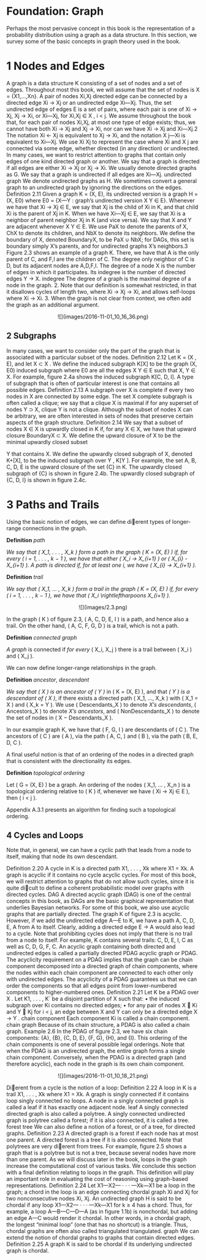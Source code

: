 # Foundation: Graph

Perhaps the most pervasive concept in this book is the representation of a probability distribution
using a graph as a data structure. In this section, we survey some of the basic concepts in graph
theory used in the book.

# 1 Nodes and Edges

A graph is a data structure K consisting of a set of nodes and a set of edges. Throughout most
this book, we will assume that the set of nodes is X = {X1,...,Xn}. A pair of nodes Xi,Xj
directed edge can be connected by a directed edge Xi → Xj or an undirected edge Xi—Xj. Thus, the set
undirected edge of edges E is a set of pairs, where each pair is one of Xi → Xj, Xj → Xi, or Xi—Xj, for
Xi,Xj ∈ X , i < j. We assume throughout the book that, for each pair of nodes Xi,Xj, at
most one type of edge exists; thus, we cannot have both Xi → Xj and Xj → Xi, nor can
we have Xi → Xj and Xi—Xj.2 The notation Xi ← Xj is equivalent to Xj → Xi, and the
notation X
j—Xi is equivalent to Xi—Xj. We use Xi
 Xj to represent the case where Xi
and X
j are connected via some edge, whether directed (in any direction) or undirected.
In many cases, we want to restrict attention to graphs that contain only edges of one kind
directed graph or another. We say that a graph is directed if all edges are either Xi → Xj or Xj → Xi. We
usually denote directed graphs as G. We say that a graph is undirected if all edges are Xi—Xj.
undirected graph
We denote undirected graphs as H. We sometimes convert a general graph to an undirected
graph by ignoring the directions on the edges.
Definition 2.11 Given a graph K = (X, E), its undirected version is a graph H = (X, E0) where E0 = {X—Y :
graph’s
undirected
version
X
 Y ∈ E}.
Whenever we have that Xi → Xj ∈ E, we say that Xj is the child of Xi in K, and that
child Xi is the parent of Xj in K. When we have Xi—Xj ∈ E, we say that Xi is a neighbor of
parent
neighbor
Xj
in K (and vice versa). We say that X and Y are adjacent whenever X
 Y ∈ E. We use
PaX to denote the parents of X, ChX to denote its children, and NbX to denote its neighbors.
We define the boundary of X, denoted BoundaryX, to be PaX ∪ NbX; for DAGs, this set is
boundary simply X’s parents, and for undirected graphs X’s neighbors.3 Figure 2.3 shows an example of
a graph K. There, we have that A is the only parent of C, and F,I are the children of C. The
degree only neighbor of C is D, but its adjacent nodes are A,D,F,I. The degree of a node X is the
number of edges in which it participates. Its indegree is the number of directed edges Y → X.
indegree
The degree of a graph is the maximal degree of a node in the graph.
2. Note that our definition is somewhat restricted, in that it disallows cycles of length two, where Xi → Xj → Xi,
and allows self-loops where Xi → Xi.
3. When the graph is not clear from context, we often add the graph as an additional argument.

<center>
![](images/2016-11-01_10_16_36.png)
</center>

## 2 Subgraphs

In many cases, we want to consider only the part of the graph that is associated with a particular
subset of the nodes.
Definition 2.12 Let K = (X , E), and let X ⊂ X . We define the induced subgraph K[X] to be the graph (X, E0)
induced
subgraph
where E0 are all the edges X
 Y ∈ E such that X, Y ∈ X.
For example, figure 2.4a shows the induced subgraph K[C, D, I].
A type of subgraph that is often of particular interest is one that contains all possible edges.
Definition 2.13 A subgraph over X is complete if every two nodes in X are connected by some edge. The set X
complete
subgraph
is often called a clique; we say that a clique X is maximal if for any superset of nodes Y ⊃ X,
clique
Y is not a clique.
Although the subset of nodes X can be arbitrary, we are often interested in sets of nodes
that preserve certain aspects of the graph structure.
Definition 2.14 We say that a subset of nodes X ∈ X is upwardly closed in K if, for any X ∈ X, we have that
upward closure BoundaryX ⊂ X. We define the upward closure of X to be the minimal upwardly closed subset

Y that contains X. We define the upwardly closed subgraph of X, denoted K+[X], to be the
induced subgraph over Y , K[Y ].
For example, the set A, B, C, D, E is the upward closure of the set {C} in K. The upwardly
closed subgraph of {C} is shown in figure 2.4b. The upwardly closed subgraph of {C, D, I} is
shown in figure 2.4c.

# 3 Paths and Trails

Using the basic notion of edges, we can define dierent types of longer-range connections in the graph.

**Definition** *path*

*We say that \( X_1, . . . , X_k \) form a path in the graph \( K = (X, E) \)  if, for every \( i = 1, . . . , k − 1 \),
we have that either \( X_i → X_{i+1} \) or \( X_{i} - X_{i+1} \). A path is directed if, for at least one i, we have \( X_{i} → X_{i+1} \).*

**Definition** *trail*

*We say that \( X_1, ... , X_k \) form a trail in the graph \( K = (X, E) \) if, for every \( i = 1, . . . , k − 1 \), we
 have that \( X_i \rightleftharpoons X_{i+1} \).*

<center>
![](images/2.3.png)
</center>

In the graph \( K \) of figure 2.3, \(  A, C, D, E, I \) is a path, and hence also a trail. On the other hand, \( A, C, F, G, D \) is a trail, which is not a path.

**Definition** *connected graph*

*A graph* is connected if *for every* \( X_i, X_j \) there is a trail between \( X_i \) and \( X_j \).

We can now define longer-range relationships in the graph.

**Definition** *ancestor*, *descendant*

*We say that \( X \) is an ancestor of \( Y \)* in \( K = (X, E) \), and that *\( Y \) is a descendant of \( X \)*, if there
exists a directed path \( X_1, ..., X_k \) with \( X_1 = X \) and \( X_k = Y \). We use \( Descendants_X \) to denote
*X’s descendants*, \( Ancestors_X \) to denote *X’s ancestors*, and \( NonDescendants_X \) to denote the set of
nodes in \( X − Descendants_X \).

In our example graph K, we have that \( F, G, I \) are descendants of \( C \). The ancestors of \( C \) are \( A \), via the path \( A, C, \) and \( B \), via the path \( B, E, D, C \).

A final useful notion is that of an ordering of the nodes in a directed graph that is consistent with the directionality its edges.

**Definition** *topological ordering*

Let \( G = (X, E) \) be a graph. An ordering of the nodes \( X_1, ... , X_n \) is a topological ordering relative
to \( K \) if, whenever we have \( Xi → Xj ∈ E \), then \( i < j \).

Appendix A.3.1 presents an algorithm for finding such a topological ordering.

## 4 Cycles and Loops
Note that, in general, we can have a cyclic path that leads from a node to itself, making that
node its own descendant.

Definition 2.20 A cycle in K is a directed path X1, . . . , Xk where X1 = Xk. A graph is acyclic if it contains no
cycle
acyclic
cycles.
For most of this book, we will restrict attention to graphs that do not allow such cycles, since it
is quite dicult to define a coherent probabilistic model over graphs with directed cycles.
DAG A directed acyclic graph (DAG) is one of the central concepts in this book, as DAGs are the
basic graphical representation that underlies Bayesian networks. For some of this book, we also
use acyclic graphs that are partially directed. The graph K of figure 2.3 is acyclic. However, if
we add the undirected edge A—E to K, we have a path A, C, D, E, A from A to itself. Clearly,
adding a directed edge E → A would also lead to a cycle. Note that prohibiting cycles does
not imply that there is no trail from a node to itself. For example, K contains several trails:
C, D, E, I, C as well as C, D, G, F, C.
An acyclic graph containing both directed and undirected edges is called a partially directed
PDAG acyclic graph or PDAG. The acyclicity requirement on a PDAG implies that the graph can be
chain component decomposed into a directed graph of chain components, where the nodes within each chain
component are connected to each other only with undirected edges. The acyclicity of a PDAG
guarantees us that we can order the components so that all edges point from lower-numbered
components to higher-numbered ones.
Definition 2.21 Let K be a PDAG over X . Let K1, . . . , K` be a disjoint partition of X such that:
• the induced subgraph over Ki contains no directed edges;
• for any pair of nodes X ∈ Ki and Y ∈ Kj for i < j, an edge between X and Y can only
be a directed edge X → Y .
chain component Each component Ki is called a chain component.
chain graph Because of its chain structure, a PDAG is also called a chain graph.
Example 2.6 In the PDAG of figure 2.3, we have six chain components: {A}, {B}, {C, D, E}, {F, G}, {H},
and {I}. This ordering of the chain components is one of several possible legal orderings.
Note that when the PDAG is an undirected graph, the entire graph forms a single chain
component. Conversely, when the PDAG is a directed graph (and therefore acyclic), each node
in the graph is its own chain component.

<center>
![](images/2016-11-01_10_18_21.png)
</center>

Dierent from a cycle is the notion of a loop:
Definition 2.22 A loop in K is a trail X1, . . . , Xk where X1 = Xk. A graph is singly connected if it contains
loop
singly connected
no loops. A node in a singly connected graph is called a leaf if it has exactly one adjacent node.
leaf
A singly connected directed graph is also called a polytree. A singly connected undirected graph is
polytree
called a forest; if it is also connected, it is called a tree.
forest
tree
We can also define a notion of a forest, or of a tree, for directed graphs.
Definition 2.23
A directed graph is a forest if each node has at most one parent. A directed forest is a tree if it is
also connected.
Note that polytrees are very dierent from trees. For example, figure 2.5 shows a graph that is a
polytree but is not a tree, because several nodes have more than one parent. As we will discuss
later in the book, loops in the graph increase the computational cost of various tasks.
We conclude this section with a final definition relating to loops in the graph. This definition
will play an important role in evaluating the cost of reasoning using graph-based representations.
Definition 2.24 Let X1—X2— · · · —Xk—X1 be a loop in the graph; a chord in the loop is an edge connecting
chordal graph Xi and Xj for two nonconsecutive nodes Xi, Xj. An undirected graph H is said to be chordal if
any loop X1—X2— · · · —Xk—X1 for k ≥ 4 has a chord.
Thus, for example, a loop A—B—C—D—A (as in figure 1.1b) is nonchordal, but adding an
edge A—C would render it chordal. In other words, in a chordal graph, the longest “minimal
loop” (one that has no shortcut) is a triangle. Thus, chordal graphs are often also called
triangulated triangulated.
graph We can extend the notion of chordal graphs to graphs that contain directed edges.
Definition 2.25 A graph K is said to be chordal if its underlying undirected graph is chordal.